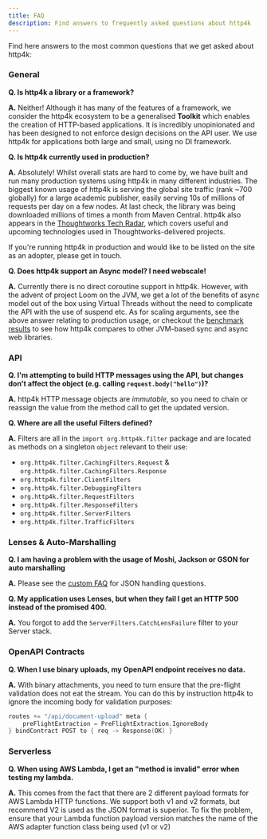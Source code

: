 ```yaml
---
title: FAQ
description: Find answers to frequently asked questions about http4k
---
```


Find here answers to the most common questions that we get asked about http4k:

### General
**Q. Is http4k a library or a framework?**

**A.** Neither! Although it has many of the features of a framework, we consider the http4k ecosystem to be a generalised **Toolkit** which enables the creation of HTTP-based applications. It is incredibly unopinionated and has been designed to not enforce design decisions on the API user. We use http4k for applications both large and small, using no DI framework.

**Q. Is http4k currently used in production?**

**A.** Absolutely! Whilst overall stats are hard to come by, we have built and run many production systems using http4k in many different industries. The biggest known usage of http4k is serving the global site traffic (rank ~700 globally) for a large academic publisher, easily serving 10s of millions of requests per day on a few nodes. At last check, the library was being downloaded millions of times a month from Maven Central. http4k also appears in the [Thoughtworks Tech Radar](https://www.thoughtworks.com/radar/languages-and-frameworks/http4k), which covers useful and upcoming technologies used in Thoughtworks-delivered projects.

If you're running http4k in production and would like to be listed on the site as an adopter, please get in touch.

**Q. Does http4k support an Async model? I need webscale!**

**A.** Currently there is no direct coroutine support in http4k. However, with the advent of project Loom on the JVM, we get a lot of the benefits of async model out of the box using Virtual Threads without the need to complicate the API with the use of suspend etc. As for scaling arguments, see the above answer relating to production usage, or checkout the [benchmark results](/performance/) to see how http4k compares to other JVM-based sync and async web libraries.

### API
**Q. I'm attempting to build HTTP messages using the API, but changes don't affect the object (e.g. calling `request.body("hello")`)?**

**A.** http4k HTTP message objects are *immutable*, so you need to chain or reassign the value from the method call to get the updated version.

**Q. Where are all the useful Filters defined?**

**A.** Filters are all in the `import org.http4k.filter` package and are located as methods on a singleton `object` relevant to their use:

- `org.http4k.filter.CachingFilters.Request` & `org.http4k.filter.CachingFilters.Response` 
- `org.http4k.filter.ClientFilters`
- `org.http4k.filter.DebuggingFilters`
- `org.http4k.filter.RequestFilters`
- `org.http4k.filter.ResponseFilters`
- `org.http4k.filter.ServerFilters` 
- `org.http4k.filter.TrafficFilters`

### Lenses & Auto-Marshalling
**Q. I am having a problem with the usage of Moshi, Jackson or GSON for auto marshalling**

**A.** Please see the [custom FAQ](/ecosystem/http4k/module/json/) for JSON handling questions.

**Q. My application uses Lenses, but when they fail I get an HTTP 500 instead of the promised 400.**

**A.** You forgot to add the `ServerFilters.CatchLensFailure` filter to your Server stack.

### OpenAPI Contracts
**Q. When I use binary uploads, my OpenAPI endpoint receives no data.**

**A.** With binary attachments, you need to turn ensure that the pre-flight validation does not eat the stream. You can 
do this by instruction http4k to ignore the incoming body for validation purposes:

```kotlin
routes += "/api/document-upload" meta {
    preFlightExtraction = PreFlightExtraction.IgnoreBody
} bindContract POST to { req -> Response(OK) }
```

### Serverless 
**Q. When using AWS Lambda, I get an "method is invalid" error when testing my lambda.**

**A.** This comes from the fact that there are 2 different payload formats for AWS Lambda HTTP functions. We support both v1 and v2 formats, 
but recommend V2 is used as the JSON format is superior. To fix the problem, ensure that your Lambda function payload version matches the name 
of the AWS adapter function class being used (v1 or v2)


[http4k]: https://http4k.org
